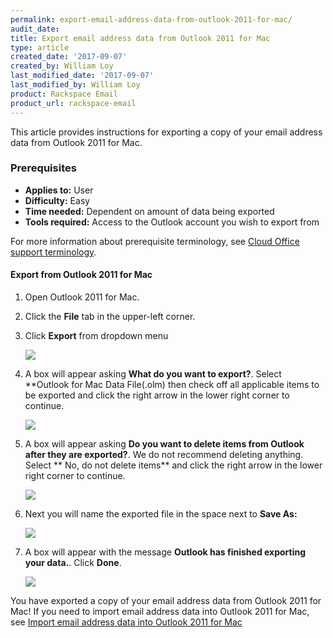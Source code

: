 ```yaml
---
permalink: export-email-address-data-from-outlook-2011-for-mac/
audit_date:
title: Export email address data from Outlook 2011 for Mac
type: article
created_date: '2017-09-07'
created_by: William Loy
last_modified_date: '2017-09-07'
last_modified_by: William Loy
product: Rackspace Email
product_url: rackspace-email
---
```


This article provides instructions for exporting a copy of your email address data from Outlook 2011 for Mac.

### Prerequisites

- **Applies to:** User
- **Difficulty:** Easy
- **Time needed:**  Dependent on amount of data being exported
- **Tools required:**  Access to the Outlook account you wish to export from

For more information about prerequisite terminology, see [Cloud Office support terminology](/how-to/cloud-office-support-terminology/).


#### Export from Outlook 2011 for Mac
1. Open Outlook 2011 for Mac.
1. Click the **File** tab in the upper-left corner.
2. Click **Export** from dropdown menu

    <img src="{% asset_path rackspace-email/export-email-address-from-outlook-2011-for-mac/file_export2011.png %}" />

3. A box will appear asking **What do you want to export?**. Select **Outlook for Mac Data File(.olm) then check off all applicable items to be exported and click the right arrow in the lower right corner to continue.

    <img src="{% asset_path rackspace-email/export-email-address-from-outlook-2011-for-mac/items_export2011.png %}" />

4. A box will appear asking **Do you want to delete items from Outlook after they are exported?**. We do not recommend deleting anything. Select ** No, do not delete items** and click the right arrow in the lower right corner to continue.

    <img src="{% asset_path rackspace-email/export-email-address-from-outlook-2011-for-mac/delete_export2011.png %}" />

4. Next you will name the exported file in the space next to **Save As:**

    <img src="{% asset_path rackspace-email/export-email-address-from-outlook-2011-for-mac/save_as2011.png %}" />

5. A box will appear with the message **Outlook has finished exporting your data.**. Click **Done**.

    <img src="{% asset_path rackspace-email/export-email-address-from-outlook-2011-for-mac/export_complete2011.png %}" />

You have exported a copy of your email address data from Outlook 2011 for Mac! If you need to import email address data into Outlook 2011 for Mac, see [Import email address data into Outlook 2011 for Mac](import-email-address-data-into-outlook-2011-for-mac)
